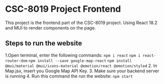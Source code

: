 # CSC-8019 Project Frontend
This project is the frontend part of the CSC-8019 project.
Using React 18.2 and MUI to render components on the page.

## Steps to run the website
1.Open terminal, enter the following commands:
`npm i react`
`npm i react-router-dom`
`npm install --save google-map-react`
`npm install @mui/material @mui/icons-material @emotion/react @emotion/styled`
2. In Map.jsx, insert you Google Map API Key.
3. Make sure your backend server is running
4. Run this command the run the website:
`npm start`
